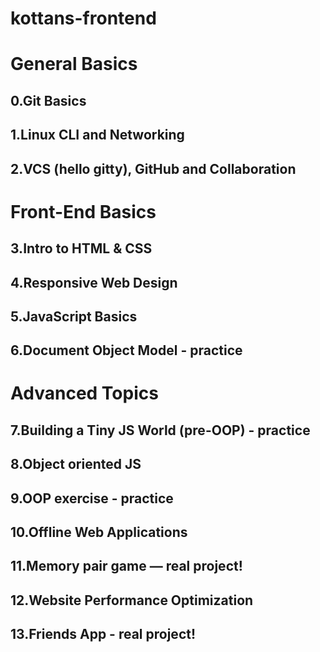 # kottans-frontend 
# General Basics

## 0.Git Basics 
## 1.Linux CLI and Networking
## 2.VCS (hello gitty), GitHub and Collaboration

# Front-End Basics
## 3.Intro to HTML & CSS
## 4.Responsive Web Design
## 5.JavaScript Basics
## 6.Document Object Model - practice

# Advanced Topics
## 7.Building a Tiny JS World (pre-OOP) - practice
## 8.Object oriented JS
## 9.OOP exercise - practice
## 10.Offline Web Applications
## 11.Memory pair game — real project!
## 12.Website Performance Optimization
## 13.Friends App - real project!
